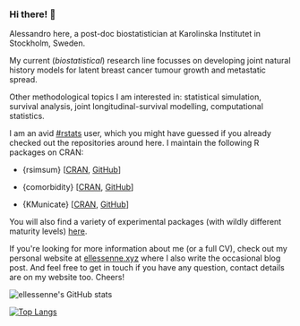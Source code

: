 ### Hi there! 👋

Alessandro here, a post-doc biostatistician at Karolinska Institutet in Stockholm, Sweden.

My current (_biostatistical_) research line focusses on developing joint natural history models for latent breast cancer tumour growth and metastatic spread.

Other methodological topics I am interested in: statistical simulation, survival analysis, joint longitudinal-survival modelling, computational statistics.

I am an avid [#rstats](https://twitter.com/hashtag/rstats) user, which you might have guessed if you already checked out the repositories around here.
I maintain the following R packages on CRAN:

* {rsimsum} [[CRAN](https://CRAN.R-project.org/package=rsimsum), [GitHub](https://github.com/ellessenne/rsimsum)]

* {comorbidity} [[CRAN](https://CRAN.R-project.org/package=comorbidity), [GitHub](https://github.com/ellessenne/comorbidity)]

* {KMunicate} [[CRAN](https://CRAN.R-project.org/package=KMunicate), [GitHub](https://github.com/ellessenne/KMunicate)]

You will also find a variety of experimental packages (with wildly different maturity levels) [here](https://github.com/ellessenne?tab=repositories).

If you're looking for more information about me (or a full CV), check out my personal website at [ellessenne.xyz](https://www.ellessenne.xyz/) where I also write the occasional blog post.
And feel free to get in touch if you have any question, contact details are on my website too.
Cheers!

![ellessenne's GitHub stats](https://github-readme-stats.vercel.app/api?username=ellessenne&count_private=true&theme=graywhite&show_icons=true)

[![Top Langs](https://github-readme-stats.vercel.app/api/top-langs/?username=ellessenne&layout=compact)](https://github.com/ellessenne)
